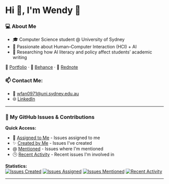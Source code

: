 # Hi 👋, I'm Wendy 🌊

### 💻 About Me
- 🎓 Computer Science student @ University of Sydney
- 🎨 Passionate about Human–Computer Interaction (HCI) + AI
- 🔬 Researching how AI literacy and policy affect students’ academic writing
  
🌟 [Portfolio](https://wendyfff.framer.website/) · 🔷 [Behance](https://www.behance.net/wenyufan) · 📕 [Rednote](https://www.xiaohongshu.com/user/profile/6432ad8c000000000d01b1e5)

### 📫 Contact Me:
- 📧 [wfan0971@uni.sydney.edu.au](mailto:wfan0971@uni.sydney.edu.au)
- 🌐 [LinkedIn](https://www.linkedin.com/in/wendy-fan-a831782b5/)

---

### 🐛 My GitHub Issues & Contributions

**Quick Access:**
- 👤 [Assigned to Me](https://github.com/search?q=assignee%3AWendyfff0616+is%3Aissue) - Issues assigned to me
- ✨ [Created by Me](https://github.com/search?q=author%3AWendyfff0616+is%3Aissue) - Issues I've created
- @ [Mentioned](https://github.com/search?q=mentions%3AWendyfff0616+is%3Aissue) - Issues where I'm mentioned
- 🕒 [Recent Activity](https://github.com/search?q=involves%3AWendyfff0616+is%3Aissue) - Recent issues I'm involved in

**Statistics:**  
[![Issues Created](https://img.shields.io/badge/dynamic/json?color=blue&label=Created&query=%24.total_count&url=https%3A%2F%2Fapi.github.com%2Fsearch%2Fissues%3Fq%3Dauthor%3AWendyfff0616%2Bis%3Aissue)](https://github.com/search?q=author:Wendyfff0616+is:issue)
[![Issues Assigned](https://img.shields.io/badge/dynamic/json?color=green&label=Assigned&query=%24.total_count&url=https%3A%2F%2Fapi.github.com%2Fsearch%2Fissues%3Fq%3Dassignee%3AWendyfff0616%2Bis%3Aissue)](https://github.com/search?q=assignee:Wendyfff0616+is:issue)
[![Issues Mentioned](https://img.shields.io/badge/dynamic/json?color=orange&label=Mentioned&query=%24.total_count&url=https%3A%2F%2Fapi.github.com%2Fsearch%2Fissues%3Fq%3Dmentions%3AWendyfff0616%2Bis%3Aissue)](https://github.com/search?q=mentions:Wendyfff0616+is:issue)
[![Recent Activity](https://img.shields.io/badge/dynamic/json?color=purple&label=Involved&query=%24.total_count&url=https%3A%2F%2Fapi.github.com%2Fsearch%2Fissues%3Fq%3Dinvolves%3AWendyfff0616%2Bis%3Aissue)](https://github.com/search?q=involves:Wendyfff0616+is:issue)

---


<!-- ISSUES-LIST:END -->
